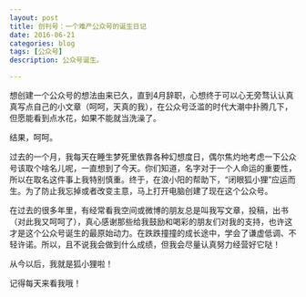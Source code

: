 ```yaml
---
layout: post
title: 创刊号：一个难产公众号的诞生日记
date: 2016-06-21
categories: blog
tags: [公众号]
description: 公众号诞生。

---
```


想创建一个公众号的想法由来已久，直到4月辞职，心想终于可以心无旁骛认认真真写点自己的小文章（呵呵，天真的我），在公众号泛滥的时代大潮中扑腾几下，但愿能看到点水花，如果不能就当洗澡了。

结果，呵呵。

过去的一个月，我每天在睡生梦死里依靠各种幻想度日，偶尔焦灼地考虑一下公众号该取个啥名儿呢，一直想到了今天。你们知道，名字对于一个人命运的重要性，所以在取名这件事上我特别慎重。终于，在浪小阳的帮助下，“闭眼狐小狸”应运而生。为了防止我忘掉或者改变主意，马上打开电脑创建了现在这个公众号。

在过去的很多年里，有经常看我空间或微博的朋友总是叫我写文章，投稿，出书（对此我又呵呵了），真心感谢那些给我鼓励和喝彩的朋友们对我的支持，也许这才是这个公众号诞生的最原始动力。在跌跌撞撞的成长途中，学会了谦虚低调、不轻许诺。所以，且不说我会做到什么成绩，但我会尽量认真努力经营好它哒！

从今以后，我就是狐小狸啦！

记得每天来看我哦！










